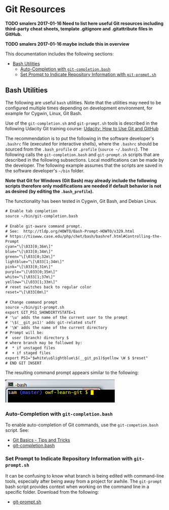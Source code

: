 # Git Resources

**TODO smalers 2017-01-16 Need to list here useful Git resources including third-party cheat sheets,
template .gitignore and .gitattribute files in GitHub.**

**TODO smalers 2017-01-16 maybe include this in overview**

This documentation includes the following sections:

* [Bash Utilities](#bash-utilities)
	+ [Auto-Completion with `git-completion.bash`](#auto-completion-with-git-completionbash)
	+ [Set Prompt to Indicate Repository Information with `git-prompt.sh`](#set-prompt-to-indicate-repository-information-with-git-promptsh)

## Bash Utilities

The following are useful `bash` utilities.
Note that the utilities may need to be configured multiple times depending on development environment,
for example for Cygwin, Linux, Git Bash.

Use of the `git-completion.sh` and `git-prompt.sh` tools is described in the following Udacity Git training course:
[Udacity:  How to Use Git and GitHub](https://www.udacity.com/course/how-to-use-git-and-github--ud775)

The recommendation is to put the following in the software developer's `.bashrc` file (executed for interactive shells),
where the `.bashrc` should be sourced from the `.bash_profile` or `.profile` (`source ~/.bashrc`).
The following calls the `git-completion.bash` and `git-prompt.sh`
scripts that are described in the following subsections.
Local modifications can be made by the developer.
The following example assumes that the scripts are saved in the software developer's `~/bin` folder.

**Note that Git for Windows (Git Bash) may already include the following scripts therefore only modifications are needed
if default behavior is not as desired (by editing the `.bash_profile`).**

The functionality has been tested in Cygwin, Git Bash, and Debian Linux.

```
# Enable tab completion
source ~/bin/git-completion.bash

# Enable git-aware command prompt.
# See:  http://tldp.org/HOWTO/Bash-Prompt-HOWTO/x329.html
# https://tiswww.case.edu/php/chet/bash/bashref.html#Controlling-the-Prompt
cyan="\[\033[0;36m\]"
blue="\[\033[0;34m\]"
green="\[\033[0;32m\]"
lightblue="\[\033[1;34m\]"
pink="\[\033[0;31m\]"
purple="\[\033[0;35m\]"
white="\[\033[1;37m\]"
yellow="\[\033[1;33m\]"
# reset switches back to regular color
reset="\[\033[0m\]"

# Change command prompt
source ~/bin/git-prompt.sh
export GIT_PS1_SHOWDIRTYSTATE=1
# '\u' adds the name of the current user to the prompt
# '\$(__git_ps1)' adds git-related stuff
# '\W' adds the name of the current directory
# Prompt will be:
#  user (branch) directory $
# where branch may be followed by:
#  * if unstaged files
#  + if staged files
export PS1="$white\u$lightblue\$(__git_ps1)$yellow \W $ $reset"
# END GIT INSERT
```

The resulting command prompt appears similar to the following:

![git prompt](resources-images/git-prompt.png)

### Auto-Completion with `git-completion.bash`

To enable auto-completion of Git commands, use the `git-competion.bash` script.  See:

* [Git Basics - Tips and Tricks](https://git-scm.com/book/en/v1/Git-Basics-Tips-and-Tricks)
* [git-completion.bash](https://github.com/git/git/blob/master/contrib/completion/git-completion.bash)


### Set Prompt to Indicate Repository Information with `git-prompt.sh`

It can be confusing to know what branch is being edited with command-line tools,
especially after being away from a project for awhile.  The `git-prompt` bash script provides context when
working on the command line in a specific folder.
Download from the following:

* [git-prompt.sh](https://github.com/git/git/blob/master/contrib/completion/git-prompt.sh)
